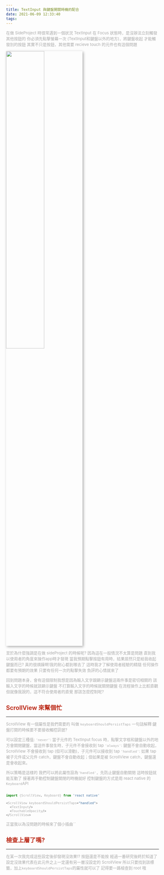 ```yaml
---
title: TextInput 與鍵盤開關時機的配合
date: 2021-06-09 12:33:40
tags:
---
```


<font size="2" color="#aaa">

在做 SideProject 時很常遇到一個狀況
TextInput 在 Focus 狀態時，是沒辦法立刻觸發其他按鈕的
你必須先點擊螢幕一次 (TextInput和鍵盤以外的地方)，將鍵盤收起
才能觸發別的按鈕
其實不只是按鈕，其他需要 recieve touch 的元件也有這個問題

<img src="situation.png" width="50%" style="box-shadow:3px 3px 8px darkgray">

至於為什麼強調是在做 sideProject 的時候呢?
因為這在一般情況不太算是問題
直到我以使用者的角度來操作app時才發現
當我預期點擊按鈕有用時，結果居然只是給我收起鍵盤而已?
真的很煩躁啊!我的耐心都到哪去了
這時我才了解使用者經驗的精隨
任何操作都要有預期的效果
只要有任何一次的點擊失效
負評的心情就來了

回到問題本身，會有這個限制我想是因為輸入文字跟顯示鍵盤這兩件事是密切相關的
該輸入文字的時候就該顯示鍵盤
不打算輸入文字的時候就關閉鍵盤
在流程操作上比較直觀
但就像我說的，這不符合使用者的直覺
那該怎麼控制呢?

## <font color="#BC2C1A">ScrollView 來幫個忙</font>

---

ScrollView 有一個屬性是我們需要的
叫做 `keyboardShouldPersistTaps`
一句話解釋:鍵盤打開的時候要不要接收觸控訊號?

可以設定三種值:
`'never'`: 當子元件的 TextInput focus 時，點擊文字框和鍵盤以外的地方會關閉鍵盤，當這件事發生時，子元件不會接收到 tap
`'always'`: 鍵盤不會自動收起，ScrollView 不會接收到 tap (但可以滑動)，子元件可以接收到 tap
`'handled'`: 如果 tap 被子元件或父元件 catch，鍵盤不會自動收起；但如果是被 ScrollView catch，鍵盤還是會收起來。

所以策略是這樣的
我們可以將此屬性設為`'handled'`，先防止鍵盤自動關閉
這時按鈕就能互動了
接著再手動控制鍵盤關閉的時機就好
控制鍵盤的方式是用 react native 的`Keyboard`API

```javascript

import {ScrollView, Keyboard} from 'react native'

<ScrollView keyboardShouldPersistTaps="handled">
  <TextInput/>
  <TouchableOpacity/>
</ScrollView>

```

正當我以為沒問題的時候來了個小插曲ˋˊ

## <font color="#BC2C1A">檢查上層了嗎?</font>

---

在某一次我完成這些設定後卻發現沒效果!? 按鈕還是不能按
經過一番研究後終於知道了
設定沒效果代表在此元件之上一定還有另一層沒設定的 ScrollView
所以只要找到該標籤，加上`keyboardShouldPersistTaps`的屬性就可以了
記得要一路檢查到 root 哦

